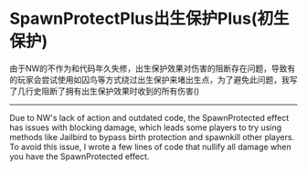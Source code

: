 # SpawnProtectPlus出生保护Plus(初生保护)
由于NW的不作为和代码年久失修，出生保护效果对伤害的阻断存在问题，导致有的玩家会尝试使用如囚鸟等方式绕过出生保护来堵出生点，为了避免此问题，我写了几行史阻断了拥有出生保护效果时收到的所有伤害()
***
Due to NW's lack of action and outdated code, the SpawnProtected effect has issues with blocking damage, which leads some players to try using methods like Jailbird to bypass birth protection and spawnkill other players. To avoid this issue, I wrote a few lines of code that nullify all damage when you have the SpawnProtected effect.
